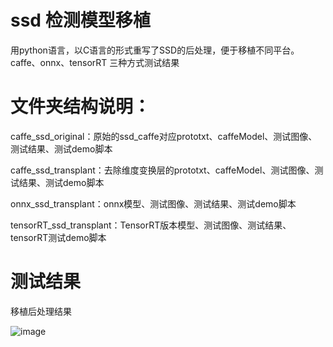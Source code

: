 # ssd 检测模型移植

用python语言，以C语言的形式重写了SSD的后处理，便于移植不同平台。caffe、onnx、tensorRT 三种方式测试结果

# 文件夹结构说明：
 caffe_ssd_original：原始的ssd_caffe对应prototxt、caffeModel、测试图像、测试结果、测试demo脚本
 
 caffe_ssd_transplant：去除维度变换层的prototxt、caffeModel、测试图像、测试结果、测试demo脚本
 
 onnx_ssd_transplant：onnx模型、测试图像、测试结果、测试demo脚本
 
 tensorRT_ssd_transplant：TensorRT版本模型、测试图像、测试结果、tensorRT测试demo脚本
  

# 测试结果
移植后处理结果

![image](https://github.com/cqu20160901/ssd_caffe_onnx/blob/master/caffe_ssd_transplant/test_result.jpg)
